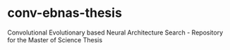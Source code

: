 # conv-ebnas-thesis
Convolutional Evolutionary based Neural Architecture Search - Repository for the Master of Science Thesis
